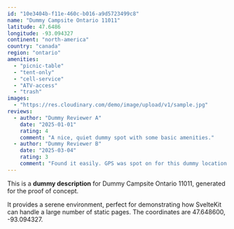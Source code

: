 ```yaml
---
id: "10e3404b-f11e-460c-b016-a9d5723499c8"
name: "Dummy Campsite Ontario 11011"
latitude: 47.6486
longitude: -93.094327
continent: "north-america"
country: "canada"
region: "ontario"
amenities:
  - "picnic-table"
  - "tent-only"
  - "cell-service"
  - "ATV-access"
  - "trash"
images:
  - "https://res.cloudinary.com/demo/image/upload/v1/sample.jpg"
reviews:
  - author: "Dummy Reviewer A"
    date: "2025-01-01"
    rating: 4
    comment: "A nice, quiet dummy spot with some basic amenities."
  - author: "Dummy Reviewer B"
    date: "2025-03-04"
    rating: 3
    comment: "Found it easily. GPS was spot on for this dummy location."
---
```


This is a **dummy description** for Dummy Campsite Ontario 11011, generated for the proof of concept.

It provides a serene environment, perfect for demonstrating how SvelteKit can handle a large number of static pages. The coordinates are 47.648600, -93.094327.
